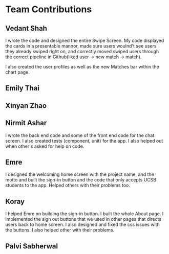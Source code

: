 # Team Contributions

## Vedant Shah
I wrote the code and designed the entire Swipe Screen. My code displayed the cards in a presentable mannor, made sure users woulnd't see users they already swiped right on, and correctly moved swiped users through the correct pipeline in Github(liked user -> new match -> match).

I also created the user profiles as well as the new Matches bar within the chart page.

## Emily Thai

## Xinyan Zhao

## Nirmit Ashar
I wrote the back end code and some of the front end code for the chat screen. I also created tests (component, unit) for the app. I also helped out when other's asked for help on code. 

## Emre
I designed the welcoming home screen with the project name, and the motto and built the sign-in button and the code that only accepts UCSB students to the app. Helped others with their problems too.

## Koray
I helped Emre on building the sign-in button. I built the whole About page. I implemented the sign out buttons that we used in other pages that directs users back to home screen. I also designed and fixed the css issues with the buttons. I also helped other with their problems.

## Palvi Sabherwal
